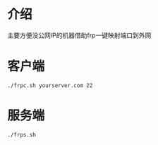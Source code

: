# 介绍

主要方便没公网IP的机器借助frp一键映射端口到外网

# 客户端

```shell
./frpc.sh yourserver.com 22
```

# 服务端

```shell
./frps.sh
```
